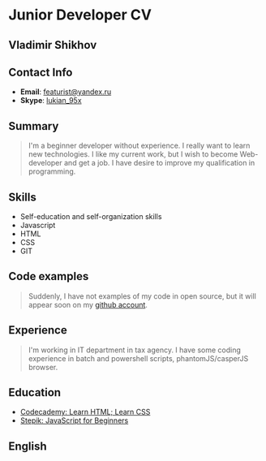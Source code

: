 # Junior Developer CV

## Vladimir Shikhov

## Contact Info
* **Email**: [featurist@yandex.ru](mailto:featurist@yandex.ru)
* **Skype**: [lukian_95x]()

## Summary
>I'm a beginner developer without experience. I really want to learn new technologies. I like my current work, but I wish to become Web-developer and get a job. I have desire to improve my qualification in programming.

## Skills
* Self-education and self-organization skills
* Javascript
* HTML
* CSS
* GIT

## Code examples
>Suddenly, I have not examples of my code in open source, but it will appear soon on my [github account](https://github.com/Featurist505095).

## Experience
>I'm working in IT department in tax agency. I have some coding experience in batch and powershell scripts, phantomJS/casperJS browser. 

## Education
* [Codecademy: Learn HTML; Learn CSS](https://www.codecademy.com/profiles/featurist)
* [Stepik: JavaScript for Beginners](https://stepik.org/users/90772532)

## English
